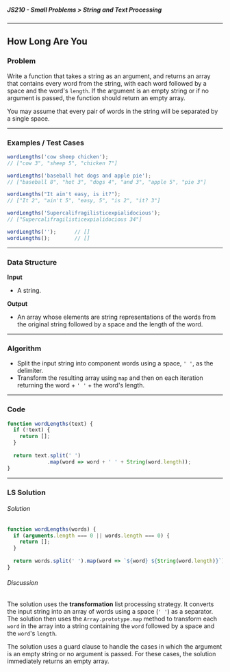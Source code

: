##### JS210 - Small Problems > String and Text Processing

---

## How Long Are You

### Problem

Write a function that takes a string as an argument, and returns an array that contains every word from the string, with each word followed by a space and the word's `length`. If the argument is an empty string or if no argument is passed, the function should return an empty array.  

You may assume that every pair of words in the string will be separated by a single space.  

---

### Examples / Test Cases

```javascript
wordLengths('cow sheep chicken');
// ["cow 3", "sheep 5", "chicken 7"]

wordLengths('baseball hot dogs and apple pie');
// ["baseball 8", "hot 3", "dogs 4", "and 3", "apple 5", "pie 3"]

wordLengths("It ain't easy, is it?");
// ["It 2", "ain't 5", "easy, 5", "is 2", "it? 3"]

wordLengths('Supercalifragilisticexpialidocious');
// ["Supercalifragilisticexpialidocious 34"]

wordLengths('');      // []
wordLengths();        // []
```

---

### Data Structure

**Input**

* A string.

**Output**

* An array whose elements are string representations of the words from the original string followed by a space and the length of the word.

---

### Algorithm

* Split the input string into component words using a space, `' '`, as the delimiter.
* Transform the resulting array using `map` and then on each iteration returning the word + `' '` + the word's length.

---

### Code

```javascript
function wordLengths(text) {
  if (!text) {
    return [];
  }
  
  return text.split(' ')
             .map(word => word + ' ' + String(word.length));
}
```

---

### LS Solution

###### Solution

```javascript
function wordLengths(words) {
  if (arguments.length === 0 || words.length === 0) {
    return [];
  }
  
  return words.split(' ').map(word => `${word} ${String(word.length)}`);
}
```

###### Discussion

The solution uses the **transformation** list processing strategy. It converts the input string into an array of words using a space (`' '`) as a separator. The solution then uses the `Array.prototype.map` method to transform each `word` in the array into a string containing the `word` followed by a space and the `word`'s `length`.  

The solution uses a guard clause to handle the cases in which the argument is an empty string or no argument is passed. For these cases, the solution immediately returns an empty array.